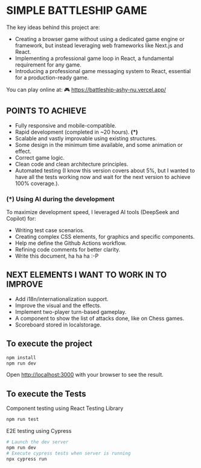 # SIMPLE BATTLESHIP GAME

The key ideas behind this project are:

- Creating a browser game without using a dedicated game engine or framework, but instead leveraging web frameworks like Next.js and React.
- Implementing a professional game loop in React, a fundamental requirement for any game.
- Introducing a professional game messaging system to React, essential for a production-ready game.

You can play online at: :video_game: https://battleship-ashy-nu.vercel.app/

## POINTS TO ACHIEVE

- Fully responsive and mobile-compatible.
- Rapid development (completed in ~20 hours). **(\*)**
- Scalable and vastly improvable using existing structures.
- Some design in the minimum time available, and some animation or effect.
- Correct game logic.
- Clean code and clean architecture principles.
- Automated testing (I know this version covers about 5%, but I wanted to have all the tests working now and wait for the next version to achieve 100% coverage.).

### (\*) Using AI during the development

To maximize development speed, I leveraged AI tools (DeepSeek and Copilot) for:

- Writing test case scenarios.
- Creating complex CSS elements, for graphics and specific components.
- Help me define the Github Actions workflow.
- Refining code comments for better clarity.
- Write this document, ha ha ha :-P

## NEXT ELEMENTS I WANT TO WORK IN TO IMPROVE

- Add i18n/internationalization support.
- Improve the visual and the effects.
- Implement two-player turn-based gameplay.
- A component to show the list of attacks done, like on Chess games.
- Scoreboard stored in localstorage.

## To execute the project

```bash
npm install
npm run dev
```

Open [http://localhost:3000](http://localhost:3000) with your browser to see the result.

## To execute the Tests

Component testing using React Testing Library

```bash
npm run test
```

E2E testing using Cypress

```bash
# Launch the dev server
npm run dev
# Execute cypress tests when server is running
npx cypress run
```
